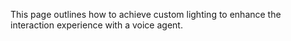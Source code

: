 This page outlines how to achieve custom lighting to enhance the interaction experience with a voice agent.